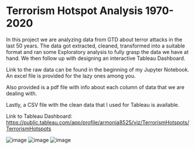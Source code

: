 # Terrorism Hotspot Analysis 1970-2020

In this project we are analyzing data from GTD about terror attacks in the last 50 years. The data got extracted, cleaned, transformed into a suitable format and ran some Exploratory analysis to fully grasp the data we have at hand. We then follow up with designing an interactive Tableau Dashboard.

Link to the raw data can be found in the beginning of my Jupyter Notebook. An excel file is provided for the lazy ones among you. 

Also provided is a pdf file with info about each column of data that we are dealing with. 

Lastly, a CSV file with the clean data that I used for Tableau is available.


Link to Tableau Dashboard: https://public.tableau.com/app/profile/armonia8525/viz/TerrorismHotspots/TerrorismHotspots


![image](https://user-images.githubusercontent.com/90179810/233851395-f5f09c45-4c4f-4296-8954-d9e4900b2291.png)
![image](https://user-images.githubusercontent.com/90179810/233851421-16fa6895-ba7c-4d09-87f1-9856d50d307b.png)
![image](https://user-images.githubusercontent.com/90179810/233851441-0932de8b-1ac5-4d84-8157-582aec125709.png)
